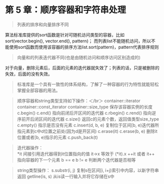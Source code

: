 # 第 5 章：顺序容器和字符串处理


> 列表的排序和向量排序不同

算法标准库提供的sort函数是针对可随机访问类型的容器，比如sort(vector.begin(), vector.end(), pattern)；
而列表list不能随机访问，所以不能使用sort函数而使用该容器的排序方法list.sort(pattern)，pattern代表排序规则

> 向量和的列表迭代器不同(也是由随机访问和顺序访问区别造成的)

对于向量，删除元素后，后面的元素的迭代器就失效了；列表的话，只是被删除的失效，后面的没有失效。


>  标准库是一个具有一致性的体系结构，了解了一种容器的行为特性就能轻松掌握全部容器的用法。

> 顺序容器和string类型支持如下操作：＜/br＞
container<T>::iterator   
container<T>::const_iterator
container<T>::size_type 保存该容器实例的长度
c.begin() c.end() 指向前闭后开区间的迭代器
c.rbegin() c.rend() 指向逆序前开后闭区间的迭代器
c.size() 返回c的元素个数，返回值类型size_type
c.empty() 指示是否没有元素
c.insert(d, b, e) 复制位于区间[b, e)迭代器所指元素到c中d位置之前处(因为d是开区间)
c.erase(it)
c.erase(b, e) 删除it位置或者[b, e)指示的元素
c.push_back(t)

> 迭代器操作：  
*it 间接引用迭代器得到it位置指向的值
it->x 等效于 (*it).x
++it 或者 it++ 指向容器的下一个元素
b == e
b != e 判断两个迭代器是否相等

> string类型操作：
s.substr(i, j) 复制s在区间[i, i+j)索引中内容，以新字符串返回
getline(is, s) 从is读一行输入并将它存储在s中

